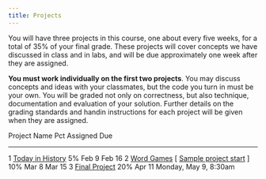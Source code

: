 ```yaml
---
title: Projects
---
```


You will have three projects in this course, one about every five weeks,
for a total of 35% of your final grade. These projects will cover
concepts we have discussed in class and in labs, and will be due
approximately one week after they are assigned.

**You must work individually on the first two projects**. You may
discuss concepts and ideas with your classmates, but the code you turn
in must be your own. You will be graded not only on correctness, but
also technique, documentation and evaluation of your solution. Further
details on the grading standards and handin instructions for each
project will be given when they are assigned.

  Project   Name                                                                                                                    Pct Assigned   Due
  --------- ---------------------------------------------------                                                                     --- ---------- --------------------
  1         [Today in History](http://mgoadric.github.io/csci150/projects/project1.html)                                            5%  Feb 9      Feb 16
  2         [Word Games](static/project2.html) [ [Sample project start](static/doublets.py) ]                                       10% Mar 8      Mar 15
  3         [Final Project](https://docs.google.com/document/d/1wiQdxR02iPVell1TUyHZ8C5-Fq62LcvAyUodk24kROw/edit?usp=sharing)       20% Apr 11     Monday, May 9, 8:30am
